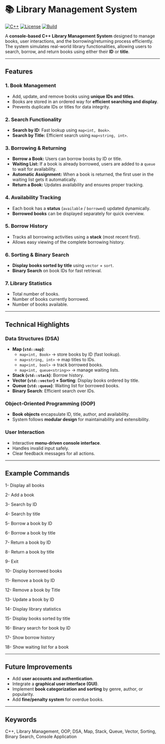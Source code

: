 # 📚 Library Management System

[![C++](https://img.shields.io/badge/Language-C++-blue.svg)](https://isocpp.org/)
[![License](https://img.shields.io/badge/License-MIT-green.svg)](LICENSE)
[![Build](https://img.shields.io/badge/Build-Passing-brightgreen.svg)]()

A **console-based C++ Library Management System** designed to manage books, user interactions, and the borrowing/returning process efficiently. The system simulates real-world library functionalities, allowing users to search, borrow, and return books using either their **ID** or **title**.

---

## Features

### 1. Book Management
- Add, update, and remove books using **unique IDs and titles**.
- Books are stored in an ordered way for **efficient searching and display**.
- Prevents duplicate IDs or titles for data integrity.

### 2. Search Functionality
- **Search by ID:** Fast lookup using `map<int, Book>`.
- **Search by Title:** Efficient search using `map<string, int>`.

### 3. Borrowing & Returning
- **Borrow a Book:** Users can borrow books by ID or title.  
- **Waiting List:** If a book is already borrowed, users are added to a `queue` to wait for availability.  
- **Automatic Assignment:** When a book is returned, the first user in the waiting list gets it automatically.  
- **Return a Book:** Updates availability and ensures proper tracking.

### 4. Availability Tracking
- Each book has a **status** (`available` / `borrowed`) updated dynamically.
- **Borrowed books** can be displayed separately for quick overview.

### 5. Borrow History
- Tracks all borrowing activities using a **stack** (most recent first).
- Allows easy viewing of the complete borrowing history.

### 6. Sorting & Binary Search
- **Display books sorted by title** using `vector` + `sort`.
- **Binary Search** on book IDs for fast retrieval.

### 7. Library Statistics
- Total number of books.
- Number of books currently borrowed.
- Number of books available.

---

## Technical Highlights

### Data Structures (DSA)
- **Map (`std::map`)**:  
  - `map<int, Book>` → store books by ID (fast lookup).  
  - `map<string, int>` → map titles to IDs.  
  - `map<int, bool>` → track borrowed books.  
  - `map<int, queue<string>>` → manage waiting lists.  
- **Stack (`std::stack`)**: Borrow history.  
- **Vector (`std::vector`) + Sorting**: Display books ordered by title.  
- **Queue (`std::queue`)**: Waiting list for borrowed books.  
- **Binary Search**: Efficient search over IDs.

### Object-Oriented Programming (OOP)
- **Book objects** encapsulate ID, title, author, and availability.  
- System follows **modular design** for maintainability and extensibility.

### User Interaction
- Interactive **menu-driven console interface**.
- Handles invalid input safely.
- Clear feedback messages for all actions.

---

## Example Commands
1- Display all books

2- Add a book

3- Search by ID

4- Search by title

5- Borrow a book by ID

6- Borrow a book by title

7- Return a book by ID

8- Return a book by title

9- Exit

10- Display borrowed books

11- Remove a book by ID

12- Remove a book by Title

13- Update a book by ID

14- Display library statistics

15- Display books sorted by title

16- Binary search for book by ID

17- Show borrow history

18- Show waiting list for a book



---

## Future Improvements
- Add **user accounts and authentication**.
- Integrate a **graphical user interface (GUI)**.
- Implement **book categorization and sorting** by genre, author, or popularity.
- Add **fine/penalty system** for overdue books.

---

## Keywords
C++, Library Management, OOP, DSA, Map, Stack, Queue, Vector, Sorting, Binary Search, Console Application
